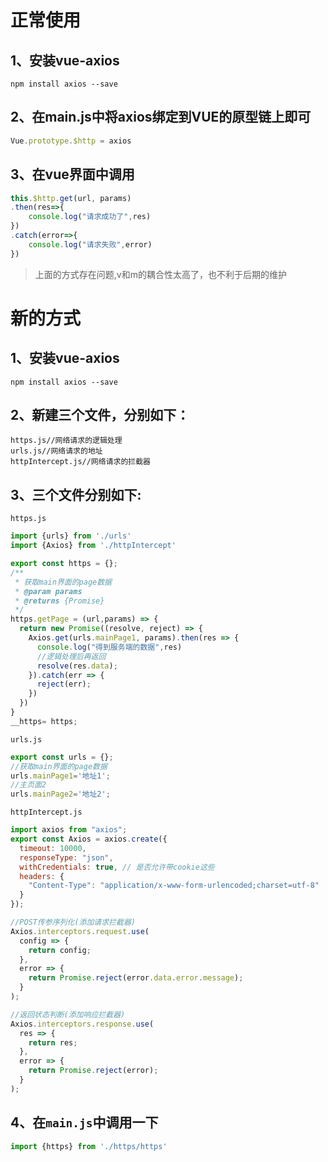 # 正常使用
## 1、安装vue-axios
```shell
npm install axios --save
```
## 2、在main.js中将axios绑定到VUE的原型链上即可
```javascript
Vue.prototype.$http = axios
```
## 3、在vue界面中调用
```javascript
this.$http.get(url, params)
.then(res=>{
    console.log("请求成功了",res)
})
.catch(error=>{
    console.log("请求失败",error)
})
```

>上面的方式存在问题,v和m的耦合性太高了，也不利于后期的维护

# 新的方式

## 1、安装vue-axios
```shell
npm install axios --save
```
## 2、新建三个文件，分别如下：
    https.js//网络请求的逻辑处理
    urls.js//网络请求的地址
    httpIntercept.js//网络请求的拦截器

## 3、三个文件分别如下:
`https.js`
```javascript
import {urls} from './urls'
import {Axios} from './httpIntercept'

export const https = {};
/**
 * 获取main界面的page数据
 * @param params
 * @returns {Promise}
 */
https.getPage = (url,params) => {
  return new Promise((resolve, reject) => {
    Axios.get(urls.mainPage1, params).then(res => {
      console.log("得到服务端的数据",res)
      //逻辑处理后再返回
      resolve(res.data);
    }).catch(err => {
      reject(err);
    })
  })
}
__https= https;

```

`urls.js`
```javascript
export const urls = {};
//获取main界面的page数据
urls.mainPage1='地址1';
//主页面2
urls.mainPage2='地址2';

```

`httpIntercept.js`
```javascript
import axios from "axios";
export const Axios = axios.create({
  timeout: 10000,
  responseType: "json",
  withCredentials: true, // 是否允许带cookie这些
  headers: {
    "Content-Type": "application/x-www-form-urlencoded;charset=utf-8"
  }
});

//POST传参序列化(添加请求拦截器)
Axios.interceptors.request.use(
  config => {
    return config;
  },
  error => {
    return Promise.reject(error.data.error.message);
  }
);

//返回状态判断(添加响应拦截器)
Axios.interceptors.response.use(
  res => {
    return res;
  },
  error => {
    return Promise.reject(error);
  }
);

```
## 4、在`main.js`中调用一下
```javascript
import {https} from './https/https'
```